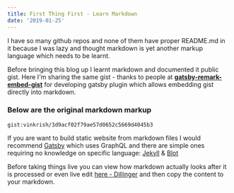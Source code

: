 ```yaml
---
title: First Thing First - Learn Markdown
date: '2019-01-25'
---
```


I have so many github repos and none of them have proper README.md in it because I was lazy and thought markdown is yet another markup language which needs to be learnt.

Before bringing this blog up I learnt markdown and documented it public gist. Here I'm sharing the same gist - thanks to people at **[gatsby-remark-embed-gist](https://www.gatsbyjs.org/packages/gatsby-remark-embed-gist/)** for developing gatsby plugin which allows embedding gist directly into markdown.

### Below are the original markdown markup  

`gist:vinkrish/3d9acf02f79ae57d0652c5669d4045b3`  

If you are want to build static website from markdown files I would recommend [Gatsby](https://www.gatsbyjs.org/) which uses GraphQL and there are simple ones requiring no knowledge on specific language: [Jekyll](https://jekyllrb.com/) & [Blot](https://blot.im/)

Before taking things live you can view how markdown actually looks after it is processed or even live edit [here - Dillinger](https://dillinger.io/) and then copy the content to your markdown.